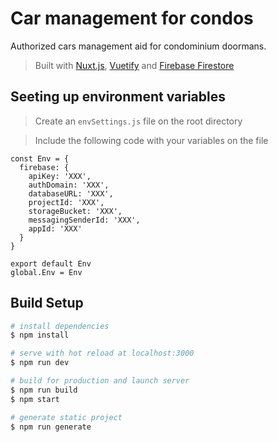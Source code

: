 # Car management for condos

Authorized cars management aid for condominium doormans.
> Built with [Nuxt.js](https://nuxtjs.org), [Vuetify](https://vuetifyjs.com) and [Firebase Firestore](https://firebase.google.com)


## Seeting up environment variables

> Create an `envSettings.js` file on the root directory

> Include the following code with your variables on the file
```
const Env = {
  firebase: {
    apiKey: 'XXX',
    authDomain: 'XXX',
    databaseURL: 'XXX',
    projectId: 'XXX',
    storageBucket: 'XXX',
    messagingSenderId: 'XXX',
    appId: 'XXX'
  }
}

export default Env
global.Env = Env
```

## Build Setup

``` bash
# install dependencies
$ npm install

# serve with hot reload at localhost:3000
$ npm run dev

# build for production and launch server
$ npm run build
$ npm start

# generate static project
$ npm run generate
```
